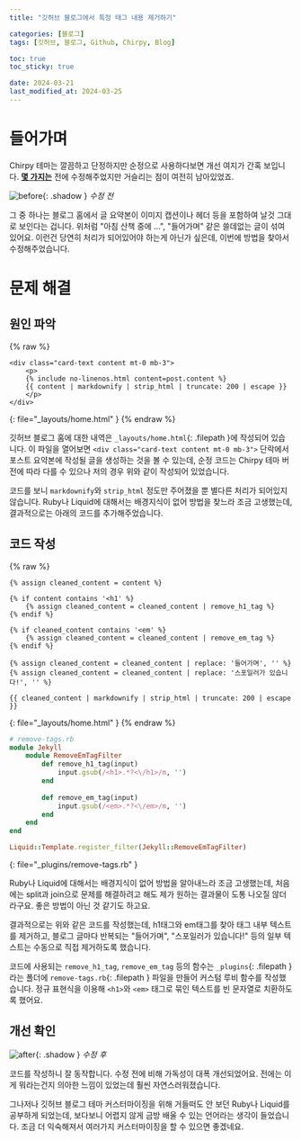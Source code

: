 ```yaml
---
title: "깃허브 블로그에서 특정 태그 내용 제거하기"

categories: [블로그]
tags: [깃허브, 블로그, Github, Chirpy, Blog]

toc: true
toc_sticky: true

date: 2024-03-21
last_modified_at: 2024-03-25
---
```


# **들어가며**

Chirpy 테마는 깔끔하고 단정하지만 순정으로 사용하다보면 개선 여지가 간혹 보입니다. **[몇 가지는](https://hynrng.github.io/posts/%EB%B8%94%EB%A1%9C%EA%B7%B8-%EC%83%88%EB%8B%A8%EC%9E%A5/)** 전에 수정해주었지만 거슬리는 점이 여전히 남아있었죠.

![before](/2024-03-21-blog-customization/before.png){: .shadow }
_수정 전_

그 중 하나는 블로그 홈에서 글 요약본이 이미지 캡션이나 헤더 등을 포함하여 날것 그대로 보인다는 겁니다. 위처럼 "아침 산책 중에 ...", "들어가며" 같은 쓸데없는 글이 섞여 있어요. 이런건 당연히 처리가 되어있어야 하는게 아닌가 싶은데, 이번에 방법을 찾아서 수정해주었습니다.

# **문제 해결**

## **원인 파악**

{% raw %}
```liquid
<div class="card-text content mt-0 mb-3">
    <p>
    {% include no-linenos.html content=post.content %}
    {{ content | markdownify | strip_html | truncate: 200 | escape }}
    </p>
</div>
```
{: file="_layouts/home.html" }
{% endraw %}

깃허브 블로그 홈에 대한 내역은 `_layouts/home.html`{: .filepath }에 작성되어 있습니다. 이 파일을 열어보면 `<div class="card-text content mt-0 mb-3">` 단락에서 포스트 요약본에 작성될 글을 생성하는 것을 볼 수 있는데, 순정 코드는 Chirpy 테마 버전에 따라 다를 수 있으나 저의 경우 위와 같이 작성되어 있었습니다.

코드를 보니 `markdownify`와 `strip_html` 정도만 주어졌을 뿐 별다른 처리가 되어있지 않습니다. Ruby나 Liquid에 대해서는 배경지식이 없어 방법을 찾느라 조금 고생했는데, 결과적으로는 아래의 코드를 추가해주었습니다.

## **코드 작성**

{% raw %}
```liquid
{% assign cleaned_content = content %}

{% if content contains '<h1' %}
    {% assign cleaned_content = cleaned_content | remove_h1_tag %}
{% endif %}

{% if cleaned_content contains '<em' %}
    {% assign cleaned_content = cleaned_content | remove_em_tag %}
{% endif %}

{% assign cleaned_content = cleaned_content | replace: '들어가며', '' %}
{% assign cleaned_content = cleaned_content | replace: '스포일러가 있습니다!', '' %}

{{ cleaned_content | markdownify | strip_html | truncate: 200 | escape }}
```
{: file="_layouts/home.html" }
{% endraw %}

```ruby
# remove-tags.rb
module Jekyll
    module RemoveEmTagFilter
        def remove_h1_tag(input)
            input.gsub(/<h1>.*?<\/h1>/m, '')
        end
        
        def remove_em_tag(input)
            input.gsub(/<em>.*?<\/em>/m, '')
        end
    end
end

Liquid::Template.register_filter(Jekyll::RemoveEmTagFilter)
```
{: file="_plugins/remove-tags.rb" }

Ruby나 Liquid에 대해서는 배경지식이 없어 방법을 알아내느라 조금 고생했는데, 처음에는 split과 join으로 문제를 해결하려고 해도 제가 원하는 결과물이 도통 나오질 않더라구요. 좋은 방법이 아닌 것 같기도 하고요.

결과적으로는 위와 같은 코드를 작성했는데, h1태그와 em태그를 찾아 태그 내부 텍스트를 제거하고, 블로그 글마다 반복되는 "들어가며", "스포일러가 있습니다!" 등의 일부 텍스트는 수동으로 직접 제거하도록 했습니다.

코드에 사용되는 `remove_h1_tag`, `remove_em_tag` 등의 함수는 `_plugins`{: .filepath }라는 폴더에 `remove-tags.rb`{: .filepath } 파일을 만들어 커스텀 루비 함수를 작성했습니다. 정규 표현식을 이용해 `<h1>`와 `<em>` 태그로 묶인 텍스트를 빈 문자열로 치환하도록 했어요.

## **개선 확인**

![after](/2024-03-21-blog-customization/after.png){: .shadow }
_수정 후_

코드를 작성하니 잘 동작합니다. 수정 전에 비해 가독성이 대폭 개선되었어요. 전에는 이게 뭐라는건지 의아한 느낌이 있었는데 훨씬 자연스러워졌습니다.

그나저나 깃허브 블로그 테마 커스터마이징을 위해 거들떠도 안 보던 Ruby나 Liquid를 공부하게 되었는데, 보다보니 어렵지 않게 금방 배울 수 있는 언어라는 생각이 들었습니다. 조금 더 익숙해져서 여러가지 커스터마이징을 할 수 있으면 좋겠네요.